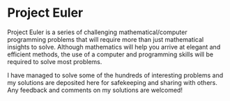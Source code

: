 # Project Euler

Project Euler is a series of challenging mathematical/computer programming problems that will require more than just mathematical insights to solve. Although mathematics will help you arrive at elegant and efficient methods, the use of a computer and programming skills will be required to solve most problems.

I have managed to solve some of the hundreds of interesting problems and my solutions are deposited here for safekeeping and sharing with others. Any feedback and comments on my solutions are welcomed!
